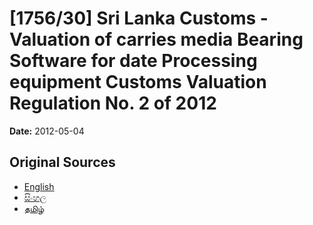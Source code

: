 # [1756/30] Sri Lanka Customs  - Valuation of carries media Bearing Software for date Processing equipment Customs Valuation Regulation No. 2 of 2012

**Date:** 2012-05-04

## Original Sources

- [English](https://documents.gov.lk/view/extra-gazettes/2012/5/1756-30_E.pdf)
- [සිංහල](https://documents.gov.lk/view/extra-gazettes/2012/5/1756-30_S.pdf)
- [தமிழ்](https://documents.gov.lk/view/extra-gazettes/2012/5/1756-30_T.pdf)
